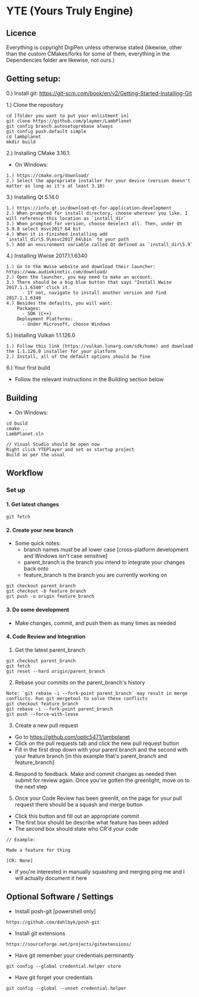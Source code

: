 # YTE (Yours Truly Engine)

## Licence
Everything is copyright DigiPen unless otherwise stated (likewise, other than the custom CMakes/forks for some of them, everything in the Dependencies folder are likewise, not ours.)

## Getting setup:
0.) Install git: https://git-scm.com/book/en/v2/Getting-Started-Installing-Git

1.) Clone the repository
```
cd [folder you want to put your enlistment in]
git clone https://github.com/playmer/LambPlanet
git config branch.autosetuprebase always
git config push.default simple
cd lambplanet
mkdir build
```
    
2.) Installing CMake 3.16.1:
  * On Windows:
```
1.) https://cmake.org/download/
2.) Select the appropriate installer for your device (version doesn't matter as long as it's at least 3.10)
```

3.) Installing Qt 5.14.0
```
1.) https://info.qt.io/download-qt-for-application-development
2.) When prompted for install directory, choose wherever you like. I will reference this location as `install_dir`
3.) When prompted for version, choose deselect all. Then, under Qt 5.9.0 select msvc2017 64 bit
4.) When it is finished installing add `install_dir\5.9\msvc2017_64\bin` to your path
5.) Add an environment variable called Qt defined as `install_dir\5.9`
```

4.) Installing Wwise 2017.1.1.6340
```
1.) Go to the Wwise website and download their launcher: https://www.audiokinetic.com/download/
2.) Open the launcher, you may need to make an account.
3.) There should be a big blue button that says "Install Wwise 2017.1.1.6340" click it.
      - If not, navigate to install another version and find 2017.1.1.6340
4.) Besides the defaults, you will want:
    Packages:
      - SDK (C++)
    Deployment Platforms:
      - Under Microsoft, choose Windows
```

5.) Installing Vulkan 1.1.126.0
```
1.) Follow this link (https://vulkan.lunarg.com/sdk/home) and download the 1.1.126.0 installer for your platform
2.) Install, all of the default options should be fine
```

6.) Your first build
  * Follow the relevant instructions in the Building section below

## Building
* On Windows:
```
cd build
cmake ..
LambPlanet.sln

// Visual Studio should be open now
Right click YTEPlayer and set as startup project
Build as per the usual
```

## Workflow
### Set up
#### 1. Get latest changes
```
git fetch
```
#### 2. Create your new branch
  * Some quick notes:
    * branch names must be all lower case [cross-platform development and Windows isn't case sensitive]
    * parent_branch is the branch you intend to integrate your changes back onto
    * feature_branch is the branch you are currently working on

```
git checkout parent_branch
git checkout -b feature_branch
git push -u origin feature_branch
```

#### 3. Do some development
  * Make changes, commit, and push them as many times as needed
  
#### 4. Code Review and Integration

1. Get the latest parent_branch
```
git checkout parent_branch
git fetch
git reset --hard origin/parent_branch
```
2. Rebase your commits on the parent_branch's history
```
Note: `git rebase -i --fork-point parent_branch` may result in merge conflicts. Run git mergetool to solve these conflicts
git checkout feature_branch
git rebase -i --fork-point parent_branch
git push --force-with-lease
```
3.  Create a new pull request
  * Go to https://github.com/optic5471/lambplanet
  * Click on the pull requests tab and click the new pull request button
  * Fill in the first drop down with your parent branch and the second with your feature branch [in this example that's parent_branch and feature_branch]
  
4. Respond to feedback. Make and commit changes as needed then submit for review again. Once you've gotten the greenlight, move on to the next step
  
5. Once your Code Review has been greenlit, on the page for your pull request there should be a squash and merge button
  * Click this button and fill out an appropriate commit
  * The first box should be describe what feature has been added
  * The second box should state who CR'd your code
  
```
// Example:

Made a feature for thing

[CR: None]

```

* if you're interested in manually squashing and merging ping me and I will actually document it here
  

## Optional Software / Settings
* Install posh-git [powershell only]
```
https://github.com/dahlbyk/posh-git
```
* Install git extensions
```
https://sourceforge.net/projects/gitextensions/
```
* Have git remember your credentials perminantly
```
git config --global credential.helper store
```
* Have git forget your credentials 
```
git config --global --unset credential.helper
```
